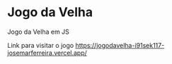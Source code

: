 # Jogo da Velha
Jogo da Velha em JS

Link para visitar o jogo
<https://jogodavelha-i91sek117-josemarferreira.vercel.app/>
